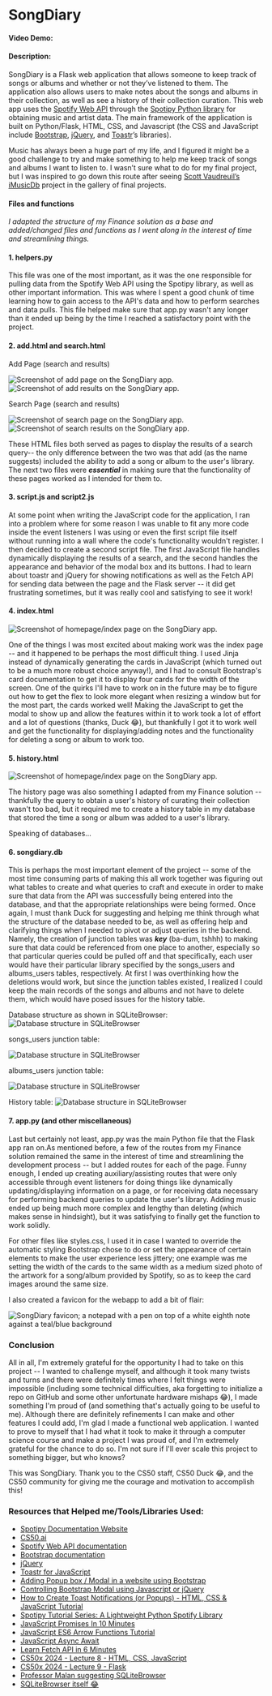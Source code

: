 # SongDiary
#### Video Demo:  <URL HERE>
#### Description:

SongDiary is a Flask web application that allows someone to keep track of songs or albums and whether or not they’ve listened to them. The application also allows users to make notes about the songs and albums in their collection, as well as see a history of their collection curation. This web app uses the [Spotify Web API](https://developer.spotify.com/documentation/web-api) through the [Spotipy Python library](https://spotipy.readthedocs.io/) for obtaining music and artist data. The main framework of the application is built on Python/Flask, HTML, CSS, and Javascript (the CSS and JavaScript include [Bootstrap](https://getbootstrap.com/docs/5.3/getting-started/introduction/), [jQuery](https://jquery.com/), and [Toastr](https://codeseven.github.io/toastr/)’s libraries).

Music has always been a huge part of my life, and I figured it might be a good challenge to try and make something to help me keep track of songs and albums I want to listen to. I wasn’t sure what to do for my final project, but I was inspired to go down this route after seeing [Scott Vaudreuil’s iMusicDb](https://www.youtube.com/watch?v=1PyEmbY7vI0) project in the gallery of final projects.

#### Files and functions
*I adapted the structure of my Finance solution as a base and added/changed files and functions as I went along in the interest of time and streamlining things.*

#### 1. helpers.py 
This file was one of the most important, as it was the one responsible for pulling data from the Spotify Web API using the Spotipy library, as well as other important information. This was where I spent a good chunk of time learning how to gain access to the API's data and how to perform searches and data pulls. This file helped make sure that app.py wasn't any longer than it ended up being by the time I reached a satisfactory point with the project.

#### 2. add.html and search.html

Add Page (search and results)

![Screenshot of add page on the SongDiary app.](//cs50/final_project/doc_images/Screenshot_26-7-2024_18932_127.0.0.1.jpeg)
![Screenshot of add results on the SongDiary app.](//cs50/final_project/doc_images/Screenshot-2024-07-26-235751.jpeg)

Search Page (search and results)

![Screenshot of search page on the SongDiary app.](//cs50/final_project/doc_images/Screenshot_26-7-2024_18949_127.0.0.1.jpeg)
![Screenshot of search results on the SongDiary app.](//cs50/final_project/doc_images/Screenshot_26-7-2024_235715_127.0.0.1.jpeg)

These HTML files both served as pages to display the results of a search query-- the only difference between the two was that add (as the name suggests) included the ability to add a song or album to the user's library. The next two files were **_essential_** in making sure that the functionality of these pages worked as I intended for them to.


#### 3. script.js and script2.js
At some point when writing the JavaScript code for the application, I ran into a problem where for some reason I was unable to fit any more code inside the event listeners I was using or even the first script file itself without running into a wall where the code's functionality wouldn't register. I then decided to create a second script file. The first JavaScript file handles dynamically displaying the results of a search, and the second handles the appearance and behavior of the modal box and its buttons. I had to learn about toastr and jQuery for showing notifications as well as the Fetch API for sending data between the page and the Flask server -- it did get frustrating sometimes, but it was really cool and satisfying to see it work! 

#### 4. index.html 

![Screenshot of homepage/index page on the SongDiary app.](/final_project/doc_images/Screenshot_26-7-2024_175015_127.0.0.1.jpeg)

One of the things I was most excited about making work was the index page -- and it happened to be perhaps the most difficult thing. I used Jinja instead of dynamically generating the cards in JavaScript (which turned out to be a much more robust choice anyway!), and I had to consult Bootstrap's card documentation to get it to display four cards for the width of the screen. One of the quirks I'll have to work on in the future may be to figure out how to get the flex to look more elegant when resizing a window but for the most part, the cards worked well! Making the JavaScript to get the modal to show up and allow the features within it to work took a lot of effort and a lot of questions (thanks, Duck 😂), but thankfully I got it to work well and get the functionality for displaying/adding notes and the functionality for deleting a song or album to work too.

#### 5. history.html
![Screenshot of homepage/index page on the SongDiary app.](/final_project/doc_images/Screenshot_26-7-2024_17515_127.0.0.1.jpeg)

The history page was also something I adapted from my Finance solution -- thankfully the query to obtain a user's history of curating their collection wasn't too bad, but it required me to create a history table in my database that stored the time a song or album was added to a user's library. 



Speaking of databases...

#### 6. songdiary.db

This is perhaps the most important element of the project -- some of the most time consuming parts of making this all work together was figuring out what tables to create and what queries to craft and execute in order to make sure that data from the API was successfully being entered into the database, and that the appropriate relationships were being formed. Once again, I must thank Duck for suggesting and helping me think through what the structure of the database needed to be, as well as offering help and clarifying things when I needed to pivot or adjust queries in the backend. Namely, the creation of junction tables was **_key_** (ba-dum, tshhh) to making sure that data could be referenced from one place to another, especially so that particular queries could be pulled off and that specifically, each user would have their particular library specified by the songs_users and albums_users tables, respectively. At first I was overthinking how the deletions would work, but since the junction tables existed, I realized I could keep the main records of the songs and albums and not have to delete them, which would have posed issues for the history table. 

Database structure as shown in SQLiteBrowser:
![Database structure in SQLiteBrowser](/final_project/doc_images/Screenshot-2024-07-27-005616.jpeg)

songs_users junction table:

![Database structure in SQLiteBrowser](/final_project/doc_images/Screenshot-2024-07-27-005905.jpeg)

albums_users junction table:

![Database structure in SQLiteBrowser](/final_project/doc_images/Screenshot-2024-07-27-010315.jpeg)

History table:
![Database structure in SQLiteBrowser](/final_project/doc_images/Screenshot-2024-07-27-010444.jpeg)

#### 7. app.py (and other miscellaneous)

Last but certainly not least, app.py was the main Python file that the Flask app ran on.As mentioned before, a few of the routes from my Finance solution remained the same in the interest of time and streamlining the development process -- but I added routes for each of the page. Funny enough, I ended up creating auxiliary/assisting routes that were only accessible through event listeners for doing things like dynamically updating/displaying information on a page, or for receiving data necessary for performing backend queries to update the user's library. Adding music ended up being much more complex and lengthy than deleting (which makes sense in hindsight), but it was satisfying to finally get the function to work solidly.

For other files like styles.css, I used it in case I wanted to override the automatic styling Bootstrap chose to do or set the appearance of certain elements to make the user experience less jittery; one example was me setting the width of the cards to the same width as a medium sized photo of the artwork for a song/album provided by Spotify, so as to keep the card images around the same size.

I also created a favicon for the webapp to add a bit of flair:

![SongDiary favicon; a notepad with a pen on top of a white eighth note against a teal/blue background](/final_project/static/favicon_io/android-chrome-192x192.png)


### Conclusion
All in all, I'm extremely grateful for the opportunity I had to take on this project -- I wanted to challenge myself, and although it took many twists and turns and there were definitely times where I felt things were impossible (including some technical difficulties, aka forgetting to initialize a repo on GitHub and some other unfortunate hardware mishaps 😂), I made something I'm proud of (and something that's actually going to be useful to me). Although there are definitely refinements I can make and other features I could add, I'm glad I made a functional web application. I wanted to prove to myself that I had what it took to make it through a computer science course and make a project I was proud of, and I'm extremely grateful for the chance to do so. I'm not sure if I'll ever scale this project to something bigger, but who knows? 

This was SongDiary. Thank you to the CS50 staff, CS50 Duck 😂, and the CS50 community for giving me the courage and motivation to accomplish this!

### Resources that Helped me/Tools/Libraries Used:

* [Spotipy Documentation Website](https://spotipy.readthedocs.io/)
* [CS50.ai](https://cs50.ai)
* [Spotify Web API documentation](https://developer.spotify.com/documentation/web-api)
* [Bootstrap documentation](https://getbootstrap.com/docs/5.3/getting-started/introduction/)
* [jQuery](https://jquery.com/)
* [Toastr for JavaScript](https://codeseven.github.io/toastr/)
* [Adding Popup box / Modal in a website using Bootstrap](https://www.youtube.com/watch?v=GUrIrbgFmG0)
* [Controlling Bootstrap Modal using Javascript or jQuery](https://www.youtube.com/watch?v=YHEeQVOMbig&t=27s)
* [How to Create Toast Notifications (or Popups) - HTML, CSS & JavaScript Tutorial](https://www.youtube.com/watch?v=JshGYylra5o&t=286s)
* [Spotipy Tutorial Series: A Lightweight Python Spotify Library](https://www.youtube.com/playlist?list=PLqgOPibB_QnzzcaOFYmY2cQjs35y0is9N)
* [JavaScript Promises In 10 Minutes](https://www.youtube.com/watch?v=DHvZLI7Db8E)
* [JavaScript ES6 Arrow Functions Tutorial](https://www.youtube.com/watch?v=h33Srr5J9nY)
* [JavaScript Async Await](https://www.youtube.com/watch?v=V_Kr9OSfDeU)
* [Learn Fetch API in 6 Minutes](https://www.youtube.com/watch?v=cuEtnrL9-H0)
* [CS50x 2024 - Lecture 8 - HTML, CSS, JavaScript](https://youtu.be/ciz2UaifaNM?si=3khdDgjR1HaGMfBT)
* [CS50x 2024 - Lecture 9 - Flask](https://www.youtube.com/watch?v=-aqUek49iL8)
* [Professor Malan suggesting SQLiteBrowser](https://www.reddit.com/r/cs50/comments/ccjjmu/comment/etpqv8x/?utm_source=share&utm_medium=web3x&utm_name=web3xcss&utm_term=1&utm_content=share_button)
* [SQLiteBrowser itself 😂](https://sqlitebrowser.org/)


